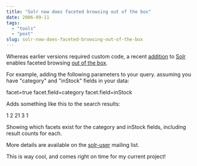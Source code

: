 ```yaml
---
title: "Solr now does faceted browsing out of the box"
date: 2006-09-11
tags: 
  - "tools"
  - "post"
slug: solr-now-does-faceted-browsing-out-of-the-box
---
```


Whereas earlier versions required custom code, a recent [addition](https://issues.apache.org/jira/browse/SOLR-44) to [Solr](http://incubator.apache.org/solr/) enables faceted browsing [out of the box](http://wiki.apache.org/solr/SimpleFacetParameters).

For example, adding the following parameters to your query. assuming you have "category" and "inStock" fields in your data:

facet=true
facet.field=category
facet.field=inStock

Adds something like this to the search results:

<lst name="facet\_counts">
<lst name="facet\_queries"/>
<lst name="facet\_fields">
<lst name="category">
<int name="music">1</int>
<int name="connector">2</int>
<int name="drive">21</int>
</lst>
<lst name="inStock">
<int name="false">3</int>
<int name="true">1</int>
</lst>
</lst>
</lst>

Showing which facets exist for the category and inStock fields, including result counts for each.

More details are available on the [solr-user](http://marc.theaimsgroup.com/?t=115774012800001&r=1&w=2) mailing list.

This is way cool, and comes right on time for my current project!

